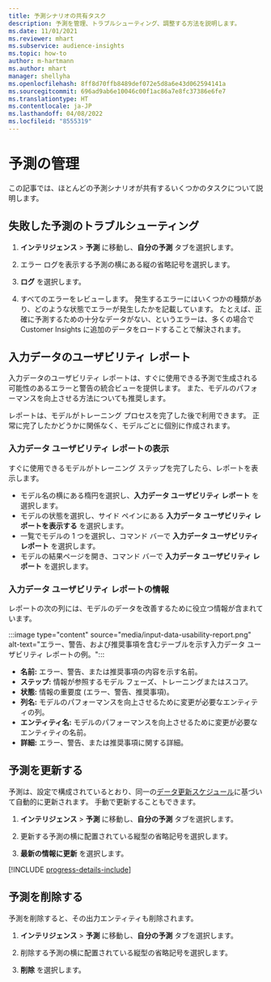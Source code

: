 ```yaml
---
title: 予測シナリオの共有タスク
description: 予測を管理、トラブルシューティング、調整する方法を説明します。
ms.date: 11/01/2021
ms.reviewer: mhart
ms.subservice: audience-insights
ms.topic: how-to
author: m-hartmann
ms.author: mhart
manager: shellyha
ms.openlocfilehash: 8ff8d70ffb8489def072e5d8a6e43d062594141a
ms.sourcegitcommit: 696ad9ab6e10046c00f1ac86a7e8fc37386e6fe7
ms.translationtype: HT
ms.contentlocale: ja-JP
ms.lasthandoff: 04/08/2022
ms.locfileid: "8555319"
---
```

# <a name="manage-predictions"></a>予測の管理

この記事では、ほとんどの予測シナリオが共有するいくつかのタスクについて説明します。

## <a name="troubleshoot-a-failed-prediction"></a>失敗した予測のトラブルシューティング

1. **インテリジェンス** > **予測** に移動し、**自分の予測** タブを選択します。

1. エラー ログを表示する予測の横にある縦の省略記号を選択します。

1. **ログ** を選択します。

1. すべてのエラーをレビューします。 発生するエラーにはいくつかの種類があり、どのような状態でエラーが発生したかを記載しています。 たとえば、正確に予測するための十分なデータがない、というエラーは、多くの場合で Customer Insights に追加のデータをロードすることで解決されます。

## <a name="input-data-usability-report"></a>入力データのユーザビリティ レポート

入力データのユーザビリティ レポートは、すぐに使用できる予測で生成される可能性のあるエラーと警告の統合ビューを提供します。 また、モデルのパフォーマンスを向上させる方法についても推奨します。

レポートは、モデルがトレーニング プロセスを完了した後で利用できます。 正常に完了したかどうかに関係なく、モデルごとに個別に作成されます。

### <a name="view-the-input-data-usability-report"></a>入力データ ユーザビリティ レポートの表示

すぐに使用できるモデルがトレーニング ステップを完了したら、レポートを表示します。
- モデル名の横にある楕円を選択し、**入力データ ユーザビリティ レポート** を選択します。
- モデルの状態を選択し、サイド ペインにある **入力データ ユーザビリティ レポートを表示する** を選択します。
- 一覧でモデルの 1 つを選択し、コマンド バーで **入力データ ユーザビリティ レポート** を選択します。
- モデルの結果ページを開き、コマンド バーで **入力データ ユーザビリティ レポート** を選択します。

### <a name="information-in-the-input-data-usability-report"></a>入力データ ユーザビリティ レポートの情報

レポートの次の列には、モデルのデータを改善するために役立つ情報が含まれています。

:::image type="content" source="media/input-data-usability-report.png" alt-text="エラー、警告、および推奨事項を含むテーブルを示す入力データ ユーザビリティ レポートの例。":::

- **名前:** エラー、警告、または推奨事項の内容を示す名前。
- **ステップ:** 情報が参照するモデル フェーズ、トレーニングまたはスコア。
- **状態:** 情報の重要度 (エラー、警告、推奨事項)。
- **列名:** モデルのパフォーマンスを向上させるために変更が必要なエンティティの列。
- **エンティティ名:** モデルのパフォーマンスを向上させるために変更が必要なエンティティの名前。
- **詳細:** エラー、警告、または推奨事項に関する詳細。

## <a name="refresh-a-prediction"></a>予測を更新する

予測は、設定で構成されているとおり、同一の[データ更新スケジュール](system.md#schedule-tab)に基づいて自動的に更新されます。 手動で更新することもできます。

1. **インテリジェンス** > **予測** に移動し、**自分の予測** タブを選択します。

1. 更新する予測の横に配置されている縦型の省略記号を選択します。

1. **最新の情報に更新** を選択します。

[!INCLUDE [progress-details-include](../includes/progress-details-pane.md)]

## <a name="delete-a-prediction"></a>予測を削除する

予測を削除すると、その出力エンティティも削除されます。

1. **インテリジェンス** > **予測** に移動し、**自分の予測** タブを選択します。

1. 削除する予測の横に配置されている縦型の省略記号を選択します。

1. **削除** を選択します。
